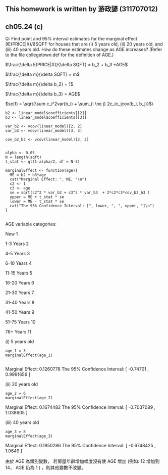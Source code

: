 ## This homework is written by 游政諺 (311707012)
## ch05.24 (c)
Q: Find point and 95% interval estimates for the marginal effect ∂E(PRICE|X)/∂SQFT for houses that
are (i) 5 years old, (ii) 20 years old, and (iii) 40 years old. How do these estimates change as
AGE increases? (Refer to the file collegetown.def for the definition of AGE.)

$\frac{\delta E(PRICE|X)}{\delta SQFT} = b_2 + b_3 *AGE$ 

$\frac{\delta m}{\delta SQFT} = m$

$\frac{\delta m}{\delta b_2} = 1$

$\frac{\delta m}{\delta b_3} = AGE$

$se(f) = \sqrt{\sum c_i^2var(b_i) + \sum_{i \ne j} 2c_ic_jcov(b_i, b_j)}$\
```
b2 <- linear_model$coefficients[[2]]
b3 <- linear_model$coefficients[[3]]

var_b2 <- vcov(linear_model)[2, 2]
var_b3 <- vcov(linear_model)[3, 3]

cov_b2_b3 <- vcov(linear_model)[2, 3]


alpha <- 0.05
N = length(sqft)
t_stat <- qt(1-alpha/2, df = N-3)

marginalEffect <- function(age){
  ME = b2 + b3*age
  cat("Marginal Effect: ", ME, "\n")
  c2 <- 1
  c3 <- age 
  se = sqrt(c2^2 * var_b2 + c3^2 * var_b3  + 2*c2*c3*cov_b2_b3 )
  upper = ME + t_stat * se
  lower = ME - t_stat * se
  cat("The 95% Confidence Interval: [", lower, ", ", upper, "]\n")
}


```

AGE variable categories:

New		1

1-3 Years 	2

4-5 Years	3

6-10 Years	4

11-15 Years	5

16-20 Years	6

21-30 Years	7

31-40 Years	8

41-50 Years	9

51-75 Years	10

76+ Years	11

(i) 5 years old

```
age_1 = 3
marginalEffect(age_1)


```
Marginal Effect:  0.1260778 
The 95% Confidence Interval: [ -0.74701 ,  0.9991656 ]


(ii) 20 years old

```
age_2 = 6
marginalEffect(age_2)

```
Marginal Effect:  0.1674482 
The 95% Confidence Interval: [ -0.7037089 ,  1.038605 ]

(iii) 40 years old

```
age_3 = 8
marginalEffect(age_3)
```
Marginal Effect:  0.1950286 
The 95% Confidence Interval: [ -0.6748425 ,  1.0649 ]

由於 AGE 為類別變數， 若房屋年齡增加幅度沒有使 AGE 增加 (例如: 12 增加到 14， AGE 仍為 1 ) ，則其他變數不改變。





